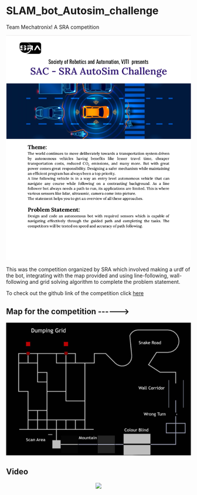 # SLAM_bot_Autosim_challenge
Team Mechatronix! A SRA competition 


<p align="center">
  <img src="./Files/SAC.png" width="800"/>
</p>
 
This was the competition organized by SRA which involved making a urdf of the bot, integrating with the map provided and using line-following, wall-following and grid solving algorithm to complete the problem statement.

To check out the github link of the competition click [here](https://github.com/SRA-VJTI/SRA_Autosim_Challenge_v1.0)

## **Map for the competition** ------>
<p align="center">
  <img src="./Files/Map.png" width="800"/>
</p>

## Video 
<p align="center">
  <img src="./Files/Mechatronix.gif" width="800"/>
</p>